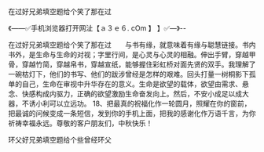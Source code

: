 在过好兄弟填空题给个笑了那在过

《——✅手机浏览器打开网沚【ａ３ｅ６. cOm 】 】✅—》--

在过好兄弟填空题给个笑了那在过　　与书有缘，就意味着有缘与聪慧链接。书内书外，是生命与生命的对视；字里行间，是心灵与心灵的相融。伸出手臂，穿越甲骨，穿越竹简，穿越帛书，穿越宣纸，能够握住彩虹桥对面先贤的双手。我理解了一碗枯灯下，他们的书写、他们的跋涉曾经是怎样的艰难。回头打量一树桐影下孤单的自己，生命在审视中升华存在的意义。生命是欲望的载体，欲望由需求、悬念、快感构成内驱力，正确的欲望激励生命奋发向上。然后，不安小成足以成大器，不诱小利可以立远功。
		18、把最真的祝福化作一轮圆月，照耀在你的窗前，把最诚的问候变成一条短信，发到你的手机上面，把我的感谢化作万语千言，为你祈祷幸福永远。尊敬的客户朋友们，中秋快乐！





环父好兄弟填空题给个些曾经环父

